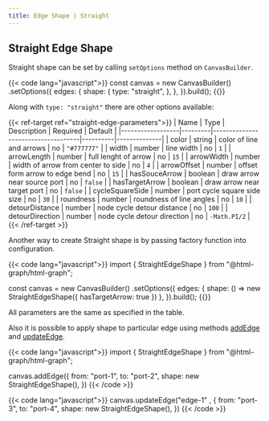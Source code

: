 ```yaml
---
title: Edge Shape | Straight
---
```


## Straight Edge Shape

Straight shape can be set by calling `setOptions` method on `CanvasBuilder`.

{{< code lang="javascript">}}
const canvas = new CanvasBuilder()
  .setOptions({
    edges: {
      shape: {
        type: "straight",
      },
    },
  }).build();
{{</code>}}

Along with `type: "straight"` there are other options available:

{{< ref-target ref="straight-edge-parameters">}}
| Name             | Type    | Description                        | Required | Default      |
|------------------|---------|------------------------------------|----------|--------------|
| color            | string  | color of line and arrows           | no       | `"#777777"`  |
| width            | number  | line width                         | no       | `1`          |
| arrowLength      | number  | full lenght of arrow               | no       | `15`         |
| arrowWidth       | number  | width of arrow from center to side | no       | `4`          |
| arrowOffset      | number  | offset form arrow to edge bend     | no       | `15`         |
| hasSouceArrow    | boolean | draw arrow near source port        | no       | `false`      |
| hasTargetArrow   | boolean | draw arrow near target port        | no       | `false`      |
| cycleSquareSide  | number  | port cycle square side size        | no       | `30`         |
| roundness        | number  | roundness of line angles           | no       | `10`         |
| detourDistance   | number  | node cycle detour distance         | no       | `100`        |
| detourDirection  | number  | node cycle detour direction        | no       | `-Math.PI/2` |
{{< /ref-target >}}

Another way to create Straight shape is by passing factory function into
configuration.

{{< code lang="javascript">}}
import { StraightEdgeShape } from "@html-graph/html-graph";

const canvas = new CanvasBuilder()
  .setOptions({
    edges: {
      shape: () => new StraightEdgeShape({ hasTargetArrow: true })
    },
  }).build();
{{</code>}}

All parameters are the same as specified in the <span data-ref="straight-edge-parameters">table</span>.

Also it is possible to apply shape to particular edge using methods
<a href="/canvas/add-edge">addEdge</a> and <a href="/canvas/update-edge">updateEdge</a>.

{{< code lang="javascript">}}
import { StraightEdgeShape } from "@html-graph/html-graph";

canvas.addEdge({
  from: "port-1",
  to: "port-2",
  shape: new StraightEdgeShape(),
})
{{< /code >}}

{{< code lang="javascript">}}
canvas.updateEdge("edge-1" , {
  from: "port-3",
  to: "port-4",
  shape: new StraightEdgeShape(),
})
{{< /code >}}
